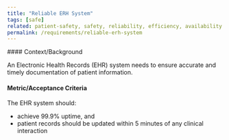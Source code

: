 ```yaml
---
title: "Reliable ERH System"
tags: [safe]
related: patient-safety, safety, reliability, efficiency, availability
permalink: /requirements/reliable-erh-system
---
```


<div class="quality-requirement" markdown="1">
#### Context/Background

An Electronic Health Records (EHR) system needs to ensure accurate and timely documentation of patient information.

#### Metric/Acceptance Criteria

The EHR system should:

* achieve 99.9% uptime, and
* patient records should be updated within 5 minutes of any clinical interaction

</div><br>




